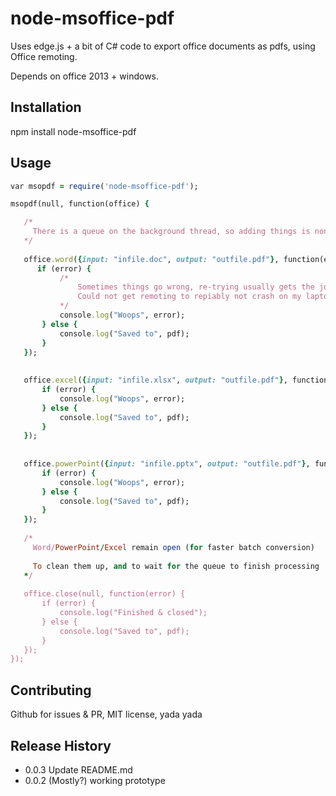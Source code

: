 node-msoffice-pdf
=================

Uses edge.js + a bit of C# code to export office documents
as pdfs, using Office remoting.

Depends on office 2013 + windows.

## Installation

   npm install node-msoffice-pdf
  
## Usage
```ruby
var msopdf = require('node-msoffice-pdf');

msopdf(null, function(office) { 

   /*
     There is a queue on the background thread, so adding things is non-blocking.
   */
   
   office.word({input: "infile.doc", output: "outfile.pdf"}, function(error, pdf) {
      if (error) {
           /* 
               Sometimes things go wrong, re-trying usually gets the job done
               Could not get remoting to repiably not crash on my laptop
           */
           console.log("Woops", error);
       } else {
           console.log("Saved to", pdf);
       }
   });
   
   
   office.excel({input: "infile.xlsx", output: "outfile.pdf"}, function(error, pdf) {
       if (error) {
           console.log("Woops", error);
       } else {
           console.log("Saved to", pdf);
       }
   });
   
   
   office.powerPoint({input: "infile.pptx", output: "outfile.pdf"}, function(error, pdf) {
       if (error) {
           console.log("Woops", error);
       } else {
           console.log("Saved to", pdf);
       }
   });
   
   /*
     Word/PowerPoint/Excel remain open (for faster batch conversion)
     
     To clean them up, and to wait for the queue to finish processing
   */
   
   office.close(null, function(error) {
       if (error) {
           console.log("Finished & closed");
       } else {
           console.log("Saved to", pdf);
       }
   });
});
```


## Contributing

  Github for issues & PR, MIT license, yada yada
  
## Release History

* 0.0.3 Update README.md
* 0.0.2 (Mostly?) working prototype
